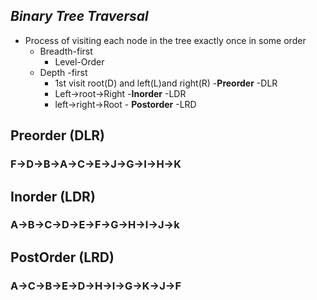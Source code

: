 ## **_Binary Tree Traversal_**

- Process of visiting each node in the tree exactly once in some order
  - Breadth-first
    - Level-Order
  - Depth -first
    - 1st visit root(D) and left(L)and right(R) -**Preorder** -DLR
    - Left->root->Right -**Inorder** -LDR
    - left->right->Root - **Postorder** -LRD

## **Preorder (DLR)**

### F->D->B->A->C->E->J->G->I->H->K

## **Inorder (LDR)**

### A->B->C->D->E->F->G->H->I->J->k

## **PostOrder (LRD)**

### A->C->B->E->D->H->I->G->K->J->F
